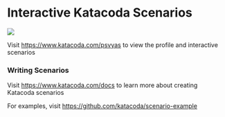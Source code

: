 # Interactive Katacoda Scenarios

[![](http://shields.katacoda.com/katacoda/psvyas/count.svg)](https://www.katacoda.com/psvyas "Get your profile on Katacoda.com")

Visit https://www.katacoda.com/psvyas to view the profile and interactive scenarios

### Writing Scenarios
Visit https://www.katacoda.com/docs to learn more about creating Katacoda scenarios

For examples, visit https://github.com/katacoda/scenario-example
